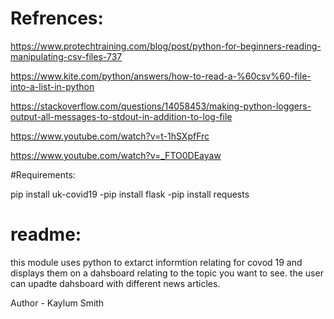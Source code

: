 



# Refrences:


https://www.protechtraining.com/blog/post/python-for-beginners-reading-manipulating-csv-files-737

https://www.kite.com/python/answers/how-to-read-a-%60csv%60-file-into-a-list-in-python

https://stackoverflow.com/questions/14058453/making-python-loggers-output-all-messages-to-stdout-in-addition-to-log-file

https://www.youtube.com/watch?v=t-1hSXpfFrc

https://www.youtube.com/watch?v=_FTO0DEayaw


#Requirements:

pip install uk-covid19 -pip install flask -pip install requests


# readme:
this module uses python to extarct informtion relating for covod 19 and displays them on a dahsboard relating to the topic you want to see. the user can upadte dahsboard with different news articles.



Author - Kaylum Smith
